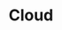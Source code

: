 ---
layout: archive
title: Cloud
permalink: /cloud/
category: "cloud"
tagline: "Let's talk about it!"
---